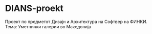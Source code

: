 # DIANS-proekt
Проект по предметот Дизајн и Архитектура на Софтвер на ФИНКИ. Тема: Уметнички галерии во Македонија

